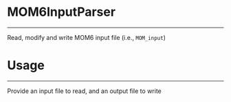 # MOM6InputParser
---
Read, modify and write MOM6 input file (i.e., `MOM_input`)

# Usage
---
Provide an input file to read, and an output file to write



